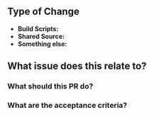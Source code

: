 ## Type of Change
<!-- What part of the source are you modifying? Remove the irrelevant options. -->

- **Build Scripts:** <!-- Scripts relating to building, testing or CI -->
- **Shared Source:** <!-- Source code that is used by all the tools -->
- **Something else:** <!-- Say what it is, here! -->

## What issue does this relate to?
<!-- Use a GitHub keyword ('resolves #xx', 'fixes #xx', 'closes #xx') to automatically close the relevant issue. -->

### What should this PR do?
<!-- Write a quick bullet point summary of the changes this PR should be making. -->

### What are the acceptance criteria?
<!-- Write a list of what should reviewers be checking before they approve this PR. -->
<!-- If there are UI changes, include before and after screenshots in a table for comparison. -->
